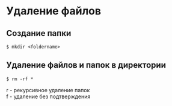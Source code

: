 # Удаление файлов
## Создание папки
```shell
$ mkdir <foldername>
```
## Удаление файлов и папок в директории
```shell
$ rm -rf *
```
r - рекурсивное удаление папок  
f - удаление без подтверждения

